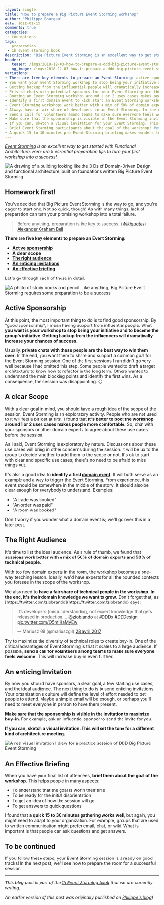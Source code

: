 ```yaml
---
layout: single
title: "How to prepare a Big Picture Event Storming workshop"
author: "Philippe Bourgau"
date: 2022-02-15
comments: true
categories:
 - foundations
tags:
 - preparation
 - 1h event storming book
description: "Big Picture Event Storming is an excellent way to get started with Functional Architecture. The right Sponsorship, Scope, Audience, Invitation, and Briefing are the 5 essential ingredients to the preparation of a successful workshop!"
header:
   teaser: /imgs/2018-12-03-how-to-prepare-a-ddd-big-picture-event-storming-workshop/ddd-on-event-storming-teaser.jpeg
   og_image: /imgs/2018-12-03-how-to-prepare-a-ddd-big-picture-event-storming-workshop/ddd-on-event-storming-og.jpeg
variations:
- There are five key elements to prepare an Event Storming: active sponsorship, a clear scope, the right audience, an enticing invitations, and an effective briefing #eventStorming #EventStormingJournal #bigPictureEventStorming #facilitation
- You want your Event Storming workshop to stop being your initiative and to become the group's initiative! #eventStorming #EventStormingJournal #bigPictureEventStorming #facilitation
- Getting backup from the influential people will dramatically increase the chances of success of your Event Storming. #eventStorming #EventStormingJournal #bigPictureEventStorming #facilitation
- Private chats with potential sponsors for your Event Storming are the best way to win them over #eventStorming #EventStormingJournal #bigPictureEventStorming #facilitation
- Booting an Event Storming workshop around 1 or 2 uses cases makes people more comfortable. #eventStorming #EventStormingJournal #bigPictureEventStorming #facilitation
- Identify a first domain event to kick start an Event Storming workshop. #eventStorming #EventStormingJournal #bigPictureEventStorming #facilitation
- Event Storming workshops work better with a mix of 50% of domain experts and 50% of technical people. #eventStorming #EventStormingJournal #bigPictureEventStorming #facilitation
- Always have a fair share of developers in an Event Storming. In the end, it's their domain knowledge we want to grow! #eventStorming #EventStormingJournal #bigPictureEventStorming #facilitation
- Send a call for volunteers among teams to make sure everyone feels welcome if you cannot get everyone in your Event Storming. #eventStorming #EventStormingJournal #bigPictureEventStorming #facilitation
- Make sure that the sponsorship is visible in the Event Storming invitation to maximize buy-in. #eventStorming #EventStormingJournal #bigPictureEventStorming #facilitation
- If you can, sketch a visual invitation for your Event Storming. This will set the tone for a different kind of architecture meeting. #eventStorming #EventStormingJournal #bigPictureEventStorming #facilitation
- Brief Event Storming participants about the goal of the workshop! #eventStorming #EventStormingJournal #bigPictureEventStorming #facilitation
- A quick 15 to 30 minutes pre-Event-Storming briefing makes wonders to hit the ground running when you start the workshop. #eventStorming #EventStormingJournal #bigPictureEventStorming #facilitation
---
```

_[Event Storming](https://www.eventstorming.com/) is an excellent way to get started with Functional Architecture. Here are 5 essential preparation tips to turn your first workshop into a success!_

![A drawing of a building looking like the 3 Ds of Domain-Driven Design and functional architecture, built on foundations written Big Picture Event Storming]({{site.url}}{{site.baseurl}}/imgs/2018-12-03-how-to-prepare-a-ddd-big-picture-event-storming-workshop/ddd-on-event-storming.jpeg)

## Homework first!

You've decided that Big Picture Event Storming is the way to go, and you're eager to start one. Not so quick, though! As with many things, lack of preparation can turn your promising workshop into a total failure.

> Before anything, preparation is the key to success. ([_Wikiquotes_](https://en.wikiquote.org/wiki/Alexander_Graham_Bell)) [Alexander Graham Bell](https://en.wikipedia.org/wiki/Alexander_Graham_Bell)

**There are five key elements to prepare an Event Storming:**

- **[Active sponsorship]({{site.url}}{{site.baseurl}}/foundations/how-to-prepare-a-ddd-big-picture-event-storming-workshop/#active-sponsorship)**
- **[A clear scope]({{site.url}}{{site.baseurl}}/foundations/how-to-prepare-a-ddd-big-picture-event-storming-workshop/#a-clear-scope)**
- **[The right audience]({{site.url}}{{site.baseurl}}/foundations/how-to-prepare-a-ddd-big-picture-event-storming-workshop/#the-right-audience)**
- **[An enticing invitations]({{site.url}}{{site.baseurl}}/foundations/how-to-prepare-a-ddd-big-picture-event-storming-workshop/#an-enticing-invitation)**
- **[An effective briefing]({{site.url}}{{site.baseurl}}/foundations/how-to-prepare-a-ddd-big-picture-event-storming-workshop/#an-effective-briefing)**

Let's go through each of these in detail.

![A photo of study books and pencil. Like anything, Big Picture Event Storming requires some preparation to be a success]({{site.url}}{{site.baseurl}}/imgs/2018-12-03-how-to-prepare-a-ddd-big-picture-event-storming-workshop/homework.jpg)

## Active Sponsorship

At this point, the most important thing to do is to find good sponsorship. By "good sponsorship", I mean having support from influential people. What **you want is your workshop to stop being your initiative and to become the group's initiative**. **Getting backup from the influencers will dramatically increase your chances of success.**

Usually, **private chats with these people are the best way to win them over**. In the end, you want them to share and support a common goal for the Event Storming session. One of the first sessions I ran didn't go very well because I had omitted this step. Some people wanted to draft a target architecture to know how to refactor in the long term. Others wanted to understand the main blocking points and identify the first wins. As a consequence, the session was disappointing. ☹

## A clear Scope

With a clear goal in mind, you should have a rough idea of the scope of the session. Event Storming is an exploratory activity. People who are not used to it will feel a bit lost at first. I found that **it's better to boot the workshop around 1 or 2 uses cases makes people more comfortable.** So, chat with your sponsors or other domain experts to agree about these use cases before the session.

As I said, Event Storming is exploratory by nature. Discussions about these use cases will bring in other concerns during the session. It will be up to the group to decide whether to add them to the scope or not. It's ok to start with clear and specific use cases; there's no need to be afraid to miss things out.

It's also a good idea to **identify a first [domain event](https://martinfowler.com/eaaDev/DomainEvent.html)**. It will both serve as an example and a way to trigger the Event Storming. From experience, this event should be somewhere in the middle of the story. It should also be clear enough for everybody to understand. Examples:

* "A trade was booked"
* "An order was paid"
* "A room was booked"

Don't worry if you wonder what a domain event is; we'll go over this in a later post.

## The Right Audience

It's time to list the ideal audience. As a rule of thumb, we found that **sessions work better with a mix of 50% of domain experts and 50% of technical people**.

With too few domain experts in the room, the workshop becomes a one-way teaching lesson. Ideally, we'd have experts for all the bounded contexts you foresee in the scope of the workshop.

We also need to **have a fair share of technical people in the workshop. In the end, it's their domain knowledge we want to grow**. Don't forget that, as [https://twitter.com/ziobrando](https://twitter.com/ziobrando) says:

<blockquote class="twitter-tweet" data-lang="fr"><p lang="en" dir="ltr">It’s developers (mis)understanding, not expert knowledge that gets released in production…. <a href="https://twitter.com/ziobrando?ref_src=twsrc%5Etfw">@ziobrando</a> at <a href="https://twitter.com/hashtag/DDDx?src=hash&amp;ref_src=twsrc%5Etfw">#DDDx</a> <a href="https://twitter.com/hashtag/DDDesign?src=hash&amp;ref_src=twsrc%5Etfw">#DDDesign</a> <a href="https://t.co/O5mIHaMyEw">pic.twitter.com/O5mIHaMyEw</a></p>&mdash; Mariusz Gil (@mariuszgil) <a href="https://twitter.com/mariuszgil/status/857924761497866242?ref_src=twsrc%5Etfw">28 avril 2017</a></blockquote>
<script async src="https://platform.twitter.com/widgets.js" charset="utf-8"></script>


Try to maximize the diversity of technical roles to create buy-in. One of the critical advantages of Event Storming is that it scales to a large audience. If possible, **send a call for volunteers among teams to make sure everyone feels welcome**. This will increase buy-in even further.

## An enticing Invitation

By now, you should have sponsors, a clear goal, a few starting use cases, and the ideal audience. The next thing to do is to send enticing invitations. Your organization's culture will define the level of effort needed to get people to attend. Maybe a simple email will be enough, or perhaps you'll need to meet everyone in person to have them present.

**Make sure that the sponsorship is visible in the invitation to maximize buy-in.** For example, ask an influential sponsor to send the invite for you.

**If you can, sketch a visual invitation. This will set the tone for a different kind of architecture meeting.**

![A real visual invitation I drew for a practice session of DDD Big Picture Event Storming]({{site.url}}{{site.baseurl}}/imgs/2018-12-03-how-to-prepare-a-ddd-big-picture-event-storming-workshop/visual-invite.jpg)

## An Effective Briefing

When you have your final list of attendees, **brief them about the goal of the workshop**. This helps people in many aspects:

* To understand that the goal is worth their time
* To be ready for the initial disorientation
* To get an idea of how the session will go
* To get answers to quick questions

I found that **a quick 15 to 30 minutes gathering works well**, but again, you might need to adapt to your organization. For example, groups that are used to written communication might prefer email, chat, or wiki. What is important is that people can ask questions and get answers.

## To be continued

If you follow these steps, your Event Storming session is already on good tracks! In the next post, we'll see how to prepare the room for a successful session.

----
_This blog post is part of the [1h Event Storming book]({{site.url}}{{site.baseurl}}/1h-event-storming-book/) that we are currently writing._

_An earlier version of this post was originally published on [Philippe's blog](https://philippe.bourgau.net/how-to-prepare-a-ddd-big-picture-event-storming-workshop/))_

